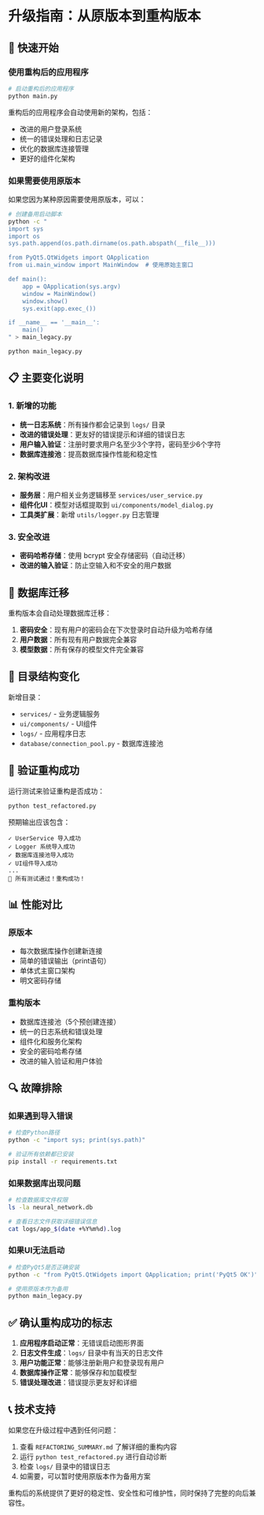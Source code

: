 # 升级指南：从原版本到重构版本

## 🚀 快速开始

### 使用重构后的应用程序

```bash
# 启动重构后的应用程序
python main.py
```

重构后的应用程序会自动使用新的架构，包括：
- 改进的用户登录系统
- 统一的错误处理和日志记录
- 优化的数据库连接管理
- 更好的组件化架构

### 如果需要使用原版本

如果您因为某种原因需要使用原版本，可以：

```bash
# 创建备用启动脚本
python -c "
import sys
import os
sys.path.append(os.path.dirname(os.path.abspath(__file__)))

from PyQt5.QtWidgets import QApplication
from ui.main_window import MainWindow  # 使用原始主窗口

def main():
    app = QApplication(sys.argv)
    window = MainWindow()
    window.show()
    sys.exit(app.exec_())

if __name__ == '__main__':
    main()
" > main_legacy.py

python main_legacy.py
```

## 📋 主要变化说明

### 1. 新增的功能

- **统一日志系统**：所有操作都会记录到 `logs/` 目录
- **改进的错误处理**：更友好的错误提示和详细的错误日志
- **用户输入验证**：注册时要求用户名至少3个字符，密码至少6个字符
- **数据库连接池**：提高数据库操作性能和稳定性

### 2. 架构改进

- **服务层**：用户相关业务逻辑移至 `services/user_service.py`
- **组件化UI**：模型对话框提取到 `ui/components/model_dialog.py`
- **工具类扩展**：新增 `utils/logger.py` 日志管理

### 3. 安全改进

- **密码哈希存储**：使用 bcrypt 安全存储密码（自动迁移）
- **改进的输入验证**：防止空输入和不安全的用户数据

## 🔧 数据库迁移

重构版本会自动处理数据库迁移：

1. **密码安全**：现有用户的密码会在下次登录时自动升级为哈希存储
2. **用户数据**：所有现有用户数据完全兼容
3. **模型数据**：所有保存的模型文件完全兼容

## 📂 目录结构变化

新增目录：
- `services/` - 业务逻辑服务
- `ui/components/` - UI组件
- `logs/` - 应用程序日志
- `database/connection_pool.py` - 数据库连接池

## 🧪 验证重构成功

运行测试来验证重构是否成功：

```bash
python test_refactored.py
```

预期输出应该包含：
```
✓ UserService 导入成功
✓ Logger 系统导入成功
✓ 数据库连接池导入成功
✓ UI组件导入成功
...
🎉 所有测试通过！重构成功！
```

## 📊 性能对比

### 原版本
- 每次数据库操作创建新连接
- 简单的错误输出（print语句）
- 单体式主窗口架构
- 明文密码存储

### 重构版本
- 数据库连接池（5个预创建连接）
- 统一的日志系统和错误处理
- 组件化和服务化架构
- 安全的密码哈希存储
- 改进的输入验证和用户体验

## 🔍 故障排除

### 如果遇到导入错误

```bash
# 检查Python路径
python -c "import sys; print(sys.path)"

# 验证所有依赖都已安装
pip install -r requirements.txt
```

### 如果数据库出现问题

```bash
# 检查数据库文件权限
ls -la neural_network.db

# 查看日志文件获取详细错误信息
cat logs/app_$(date +%Y%m%d).log
```

### 如果UI无法启动

```bash
# 检查PyQt5是否正确安装
python -c "from PyQt5.QtWidgets import QApplication; print('PyQt5 OK')"

# 使用原版本作为备用
python main_legacy.py
```

## ✅ 确认重构成功的标志

1. **应用程序启动正常**：无错误启动图形界面
2. **日志文件生成**：`logs/` 目录中有当天的日志文件
3. **用户功能正常**：能够注册新用户和登录现有用户
4. **数据库操作正常**：能够保存和加载模型
5. **错误处理改进**：错误提示更友好和详细

## 📞 技术支持

如果您在升级过程中遇到任何问题：

1. 查看 `REFACTORING_SUMMARY.md` 了解详细的重构内容
2. 运行 `python test_refactored.py` 进行自动诊断
3. 检查 `logs/` 目录中的错误日志
4. 如需要，可以暂时使用原版本作为备用方案

重构后的系统提供了更好的稳定性、安全性和可维护性，同时保持了完整的向后兼容性。 